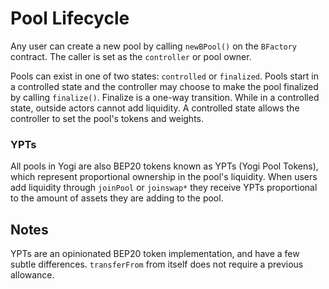 # Pool Lifecycle

Any user can create a new pool by calling `newBPool()` on the `BFactory` contract. The caller is set as the `controller` or pool owner.

Pools can exist in one of two states: `controlled` or `finalized`. Pools start in a controlled state and the controller may choose to make the pool finalized by calling `finalize()`. Finalize is a one-way transition. While in a controlled state, outside actors cannot add liquidity. A controlled state allows the controller to set the pool's tokens and weights.

### YPTs

All pools in Yogi are also BEP20 tokens known as YPTs \(Yogi Pool Tokens\), which represent proportional ownership in the pool's liquidity. When users add liquidity through `joinPool` or `joinswap*` they receive YPTs proportional to the amount of assets they are adding to the pool.

## Notes

YPTs are an opinionated BEP20 token implementation, and have a few subtle differences. `transferFrom` from itself does not require a previous allowance.

